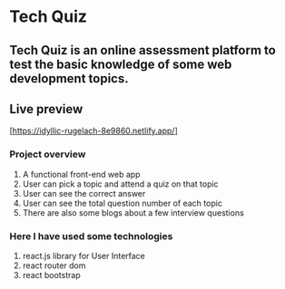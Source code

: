 # Tech Quiz
## Tech Quiz is an online assessment platform to test the basic knowledge of some web development topics.

## Live preview
[https://idyllic-rugelach-8e9860.netlify.app/]

### Project overview
1. A functional front-end web app 
2. User can pick a topic and attend a quiz on that topic
3. User can see the correct answer
4. User can see the total question number of each topic 
5. There are also some blogs about a few interview questions
### Here I have used some technologies
1. react.js library for User Interface
2. react router dom
3. react bootstrap